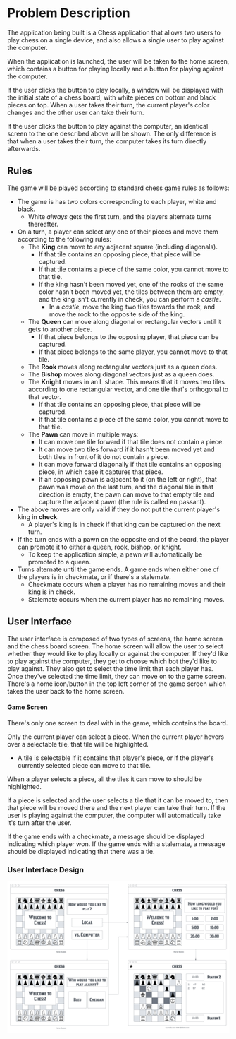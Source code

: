 # Problem Description

The application being built is a Chess application that allows two users to play chess on a single device, and also allows a single user to play against the computer.

When the application is launched, the user will be taken to the home screen, which contains a button for playing locally and a button for playing against the computer.

If the user clicks the button to play locally, a window will be displayed with the initial state of a chess board, with white pieces on bottom and black pieces on top.
When a user takes their turn, the current player's color changes and the other user can take their turn.

If the user clicks the button to play against the computer, an identical screen to the one described above will be shown.
The only difference is that when a user takes their turn, the computer takes its turn directly afterwards.

## Rules
The game will be played according to standard chess game rules as follows:
- The game is has two colors corresponding to each player, white and black.
  - White *always* gets the first turn, and the players alternate turns thereafter.
- On a turn, a player can select any one of their pieces and move them according to the following rules:
  - The **King** can move to any adjacent square (including diagonals).
    - If that tile contains an opposing piece, that piece will be captured.
    - If that tile contains a piece of the same color, you cannot move to that tile.
    - If the king hasn't been moved yet, one of the rooks of the same color hasn't been moved yet, the tiles between them are empty, and the king isn't currently in check, you can perform a *castle*.
      - In a *castle*, move the king two tiles towards the rook, and move the rook to the opposite side of the king.
  - The **Queen** can move along diagonal or rectangular vectors until it gets to another piece.
    - If that piece belongs to the opposing player, that piece can be captured.
    - If that piece belongs to the same player, you cannot move to that tile.
  - The **Rook** moves along rectangular vectors just as a queen does.
  - The **Bishop** moves along diagonal vectors just as a queen does.
  - The **Knight** moves in an L shape. 
  This means that it moves two tiles according to one rectangular vector, and one tile that's orthogonal to that vector.
    - If that tile contains an opposing piece, that piece will be captured.
    - If that tile contains a piece of the same color, you cannot move to that tile.
  - The **Pawn** can move in multiple ways:
    - It can move one tile forward if that tile does not contain a piece.
    - It can move two tiles forward if it hasn't been moved yet and both tiles in front of it do not contain a piece.
    - It can move forward diagonally if that tile contains an opposing piece, in which case it captures that piece.
    - If an opposing pawn is adjacent to it (on the left or right), that pawn was move on the last turn, and the diagonal tile in that direction is empty, the pawn can move to that empty tile and capture the adjacent pawn (the rule is called en passant).
- The above moves are only valid if they do not put the current player's king in **check**.
    - A player's king is in check if that king can be captured on the next turn.
- If the turn ends with a pawn on the opposite end of the board, the player can promote it to either a queen, rook, bishop, or knight.
    - To keep the application simple, a pawn will automatically be promoted to a queen.
- Turns alternate until the game ends. A game ends when either one of the players is in checkmate, or if there's a stalemate.
  - Checkmate occurs when a player has no remaining moves and their king is in check.
  - Stalemate occurs when the current player has no remaining moves.

## User Interface

The user interface is composed of two types of screens, the home screen and the chess board screen.
The home screen will allow the user to select whether they would like to play locally or against the computer.
If they'd like to play against the computer, they get to choose which bot they'd like to play against.
They also get to select the time limit that each player has.
Once they've selected the time limit, they can move on to the game screen.
There's a home icon/button in the top left corner of the game screen which takes the user back to the home screen.

#### Game Screen
There's only one screen to deal with in the game, which contains the board.

Only the current player can select a piece. When the current player hovers over a selectable tile, that tile will be highlighted.
- A tile is selectable if it contains that player's piece, or if the player's currently selected piece can move to that tile.

When a player selects a piece, all the tiles it can move to should be highlighted.

If a piece is selected and the user selects a tile that it can be moved to, then that piece will be moved there and the next player can take their turn.
If the user is playing against the computer, the computer will automatically take it's turn after the user.

If the game ends with a checkmate, a message should be displayed indicating which player won.
If the game ends with a stalemate, a message should be displayed indicating that there was a tie.

### User Interface Design

![](resources/ui_design.png)